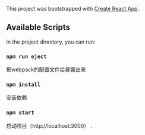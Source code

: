 This project was bootstrapped with [Create React App](https://github.com/facebook/create-react-app).

## Available Scripts

In the project directory, you can run:

### `npm run eject`

把webpack的配置文件给暴露出来

### `npm install`

安装依赖

### `npm start`

启动项目（http://localhost:3000） .<br>


